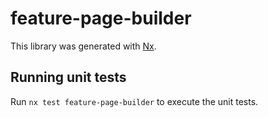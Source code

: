 # feature-page-builder

This library was generated with [Nx](https://nx.dev).

## Running unit tests

Run `nx test feature-page-builder` to execute the unit tests.
